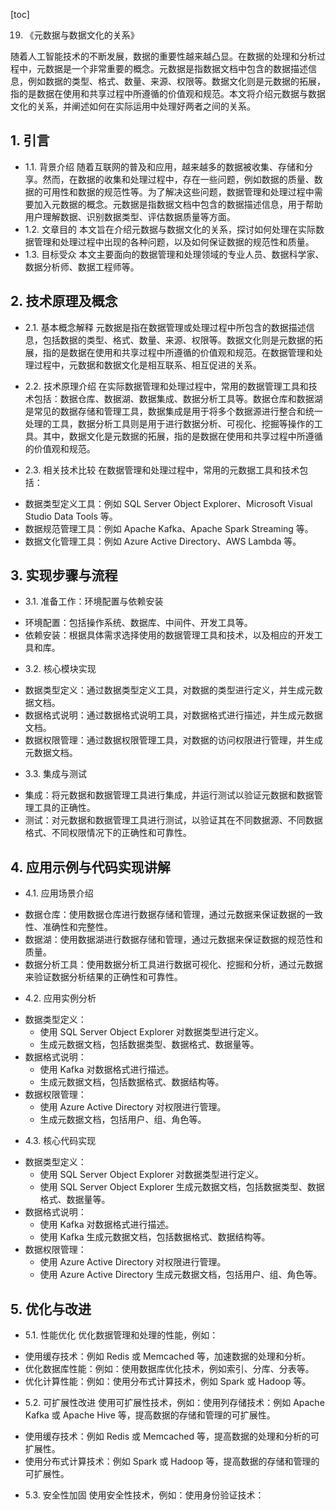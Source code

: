 
[toc]                    
                
                
19. 《元数据与数据文化的关系》

随着人工智能技术的不断发展，数据的重要性越来越凸显。在数据的处理和分析过程中，元数据是一个非常重要的概念。元数据是指数据文档中包含的数据描述信息，例如数据的类型、格式、数量、来源、权限等。数据文化则是元数据的拓展，指的是数据在使用和共享过程中所遵循的价值观和规范。本文将介绍元数据与数据文化的关系，并阐述如何在实际运用中处理好两者之间的关系。

## 1. 引言

- 1.1. 背景介绍
随着互联网的普及和应用，越来越多的数据被收集、存储和分享。然而，在数据的收集和处理过程中，存在一些问题，例如数据的质量、数据的可用性和数据的规范性等。为了解决这些问题，数据管理和处理过程中需要加入元数据的概念。元数据是指数据文档中包含的数据描述信息，用于帮助用户理解数据、识别数据类型、评估数据质量等方面。
- 1.2. 文章目的
本文旨在介绍元数据与数据文化的关系，探讨如何处理在实际数据管理和处理过程中出现的各种问题，以及如何保证数据的规范性和质量。
- 1.3. 目标受众
本文主要面向的数据管理和处理领域的专业人员、数据科学家、数据分析师、数据工程师等。

## 2. 技术原理及概念

- 2.1. 基本概念解释
元数据是指在数据管理或处理过程中所包含的数据描述信息，包括数据的类型、格式、数量、来源、权限等。数据文化则是元数据的拓展，指的是数据在使用和共享过程中所遵循的价值观和规范。在数据管理和处理过程中，元数据和数据文化是相互联系、相互促进的关系。

- 2.2. 技术原理介绍
在实际数据管理和处理过程中，常用的数据管理工具和技术包括：数据仓库、数据湖、数据集成、数据分析工具等。数据仓库和数据湖是常见的数据存储和管理工具，数据集成是用于将多个数据源进行整合和统一处理的工具，数据分析工具则是用于进行数据分析、可视化、挖掘等操作的工具。其中，数据文化是元数据的拓展，指的是数据在使用和共享过程中所遵循的价值观和规范。

- 2.3. 相关技术比较
在数据管理和处理过程中，常用的元数据工具和技术包括：
* 数据类型定义工具：例如 SQL Server Object Explorer、Microsoft Visual Studio Data Tools 等。
* 数据规范管理工具：例如 Apache Kafka、Apache Spark Streaming 等。
* 数据文化管理工具：例如 Azure Active Directory、AWS Lambda 等。

## 3. 实现步骤与流程

- 3.1. 准备工作：环境配置与依赖安装
* 环境配置：包括操作系统、数据库、中间件、开发工具等。
* 依赖安装：根据具体需求选择使用的数据管理工具和技术，以及相应的开发工具和库。
- 3.2. 核心模块实现
* 数据类型定义：通过数据类型定义工具，对数据的类型进行定义，并生成元数据文档。
* 数据格式说明：通过数据格式说明工具，对数据格式进行描述，并生成元数据文档。
* 数据权限管理：通过数据权限管理工具，对数据的访问权限进行管理，并生成元数据文档。
- 3.3. 集成与测试
* 集成：将元数据和数据管理工具进行集成，并运行测试以验证元数据和数据管理工具的正确性。
* 测试：对元数据和数据管理工具进行测试，以验证其在不同数据源、不同数据格式、不同权限情况下的正确性和可靠性。

## 4. 应用示例与代码实现讲解

- 4.1. 应用场景介绍

* 数据仓库：使用数据仓库进行数据存储和管理，通过元数据来保证数据的一致性、准确性和完整性。
* 数据湖：使用数据湖进行数据存储和管理，通过元数据来保证数据的规范性和质量。
* 数据分析工具：使用数据分析工具进行数据可视化、挖掘和分析，通过元数据来验证数据分析结果的正确性和可靠性。
- 4.2. 应用实例分析

* 数据类型定义：
	+ 使用 SQL Server Object Explorer 对数据类型进行定义。
	+ 生成元数据文档，包括数据类型、数据格式、数据量等。
* 数据格式说明：
	+ 使用 Kafka 对数据格式进行描述。
	+ 生成元数据文档，包括数据格式、数据结构等。
* 数据权限管理：
	+ 使用 Azure Active Directory 对权限进行管理。
	+ 生成元数据文档，包括用户、组、角色等。
- 4.3. 核心代码实现

* 数据类型定义：
	+ 使用 SQL Server Object Explorer 对数据类型进行定义。
	+ 使用 SQL Server Object Explorer 生成元数据文档，包括数据类型、数据格式、数据量等。
* 数据格式说明：
	+ 使用 Kafka 对数据格式进行描述。
	+ 使用 Kafka 生成元数据文档，包括数据格式、数据结构等。
* 数据权限管理：
	+ 使用 Azure Active Directory 对权限进行管理。
	+ 使用 Azure Active Directory 生成元数据文档，包括用户、组、角色等。

## 5. 优化与改进

- 5.1. 性能优化
优化数据管理和处理的性能，例如：
* 使用缓存技术：例如 Redis 或 Memcached 等，加速数据的处理和分析。
* 优化数据库性能：例如：使用数据库优化技术，例如索引、分库、分表等。
* 优化计算性能：例如：使用分布式计算技术，例如 Spark 或 Hadoop 等。
- 5.2. 可扩展性改进
使用可扩展性技术，例如：使用列存储技术：例如 Apache Kafka 或 Apache Hive 等，提高数据的存储和管理的可扩展性。
* 使用缓存技术：例如 Redis 或 Memcached 等，提高数据的处理和分析的可扩展性。
* 使用分布式计算技术：例如 Spark 或 Hadoop 等，提高数据的存储和管理的可扩展性。
- 5.3. 安全性加固
使用安全性技术，例如：使用身份验证技术：

